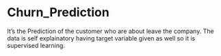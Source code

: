 # Churn_Prediction

It’s the Prediction of the customer who are about leave the company.
The data is self explainatory having target variable given as well so it is supervised learning.